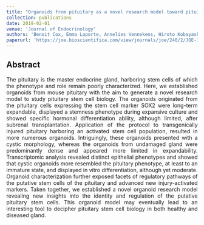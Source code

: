 ```yaml
---
title: "Organoids from pituitary as a novel research model toward pituitary stem cell exploration"
collection: publications
date: 2019-02-01
venue: 'Journal of Endocrinology'
authors: 'Benoit Cox, Emma Laporte, Annelies Vennekens, Hiroto Kobayashi, Charlotte Nys, Indra Van Zundert, Hiroshi Uji-i, Alizée Vercauteren Drubbel, Benjamin Beck, Heleen Roose, Matteo Boretto, Hugo Vankelecom'
paperurl: 'https://joe.bioscientifica.com/view/journals/joe/240/2/JOE-18-0462.xml'
---
```


<h2> Abstract </h2>
<p align= "justify">
The pituitary is the master endocrine gland, harboring stem cells of which the phenotype and role remain poorly characterized. Here, we established organoids from mouse pituitary with the aim to generate a novel research model to study pituitary stem cell biology. The organoids originated from the pituitary cells expressing the stem cell marker SOX2 were long-term expandable, displayed a stemness phenotype during expansive culture and showed specific hormonal differentiation ability, although limited, after subrenal transplantation. Application of the protocol to transgenically injured pituitary harboring an activated stem cell population, resulted in more numerous organoids. Intriguingly, these organoids presented with a cystic morphology, whereas the organoids from undamaged gland were predominantly dense and appeared more limited in expandability. Transcriptomic analysis revealed distinct epithelial phenotypes and showed that cystic organoids more resembled the pituitary phenotype, at least to an immature state, and displayed in vitro differentiation, although yet moderate. Organoid characterization further exposed facets of regulatory pathways of the putative stem cells of the pituitary and advanced new injury-activated markers. Taken together, we established a novel organoid research model revealing new insights into the identity and regulation of the putative pituitary stem cells. This organoid model may eventually lead to an interesting tool to decipher pituitary stem cell biology in both healthy and diseased gland.
